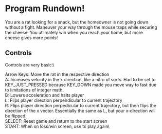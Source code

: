 # Program Rundown!

You are a rat looking for a snack, but the homeowner is not going down without a fight. Maneuver your way through the mouse traps while securing the cheese! You utlimately win when you reach your home, but more cheese gives more points!

## Controls
Controls are very basic:\

Arrow Keys: Move the rat in the respective direction\
A: Increases velocity in the x direction, like a nitro of sorts. Had to be set to KEY_JUST_PRESSED because KEY_DOWN made you move way to fast due to limitations of integer math.\
B: Lowers acceleration and halts player\
L: Flips player direction perpendicular to current trajectory\
R: Flips player direction perpedicular to current trajectory, but then flips the direction of the x vector. Essentially the same as L, but your x-direction will be flipped.\
SELECT: Reset game and return to the start screen\
START: When on loss/win screen, use to play again\
